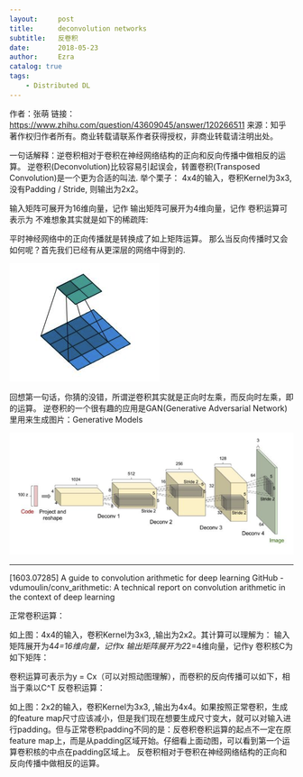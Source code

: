 ```yaml
---
layout:     post
title:      deconvolution networks 
subtitle:   反卷积
date:       2018-05-23
author:     Ezra
catalog: true
tags:
    - Distributed DL
---
```




作者：张萌
链接：https://www.zhihu.com/question/43609045/answer/120266511
来源：知乎
著作权归作者所有。商业转载请联系作者获得授权，非商业转载请注明出处。

一句话解释：逆卷积相对于卷积在神经网络结构的正向和反向传播中做相反的运算。
逆卷积(Deconvolution)比较容易引起误会，转置卷积(Transposed Convolution)是一个更为合适的叫法.
举个栗子：
4x4的输入，卷积Kernel为3x3, 没有Padding / Stride, 则输出为2x2。

输入矩阵可展开为16维向量，记作
输出矩阵可展开为4维向量，记作
卷积运算可表示为
不难想象其实就是如下的稀疏阵:

平时神经网络中的正向传播就是转换成了如上矩阵运算。
那么当反向传播时又会如何呢？首先我们已经有从更深层的网络中得到的.

![1529395223885](https://github.com/ezraxe/ezraxe.github.io/raw/master/img/1529395223885.png)

回想第一句话，你猜的没错，所谓逆卷积其实就是正向时左乘，而反向时左乘，即的运算。
逆卷积的一个很有趣的应用是GAN(Generative Adversarial Network)里用来生成图片：Generative Models

![1529395234075](https://github.com/ezraxe/ezraxe.github.io/raw/master/img/1529395234075.png)

----
[1603.07285] A guide to convolution arithmetic for deep learning
GitHub - vdumoulin/conv_arithmetic: A technical report on convolution arithmetic in the context of deep learning



正常卷积运算：

如上图：4x4的输入，卷积Kernel为3x3, ,输出为2x2。其计算可以理解为： 
输入矩阵展开为4*4=16维向量，记作x 
输出矩阵展开为2*2=4维向量，记作y 
卷积核C为如下矩阵： 

卷积运算可表示为y = Cx（可以对照动图理解），而卷积的反向传播可以如下，相当于乘以C^T 
反卷积运算：

如上图：2x2的输入，卷积Kernel为3x3, ,输出为4x4。如果按照正常卷积，生成的feature map尺寸应该减小，但是我们现在想要生成尺寸变大，就可以对输入进行padding。但与正常卷积padding不同的是：反卷积卷积运算的起点不一定在原feature map上，而是从padding区域开始。仔细看上面动图，可以看到第一个运算卷积核的中点在padding区域上。 
反卷积相对于卷积在神经网络结构的正向和反向传播中做相反的运算。 